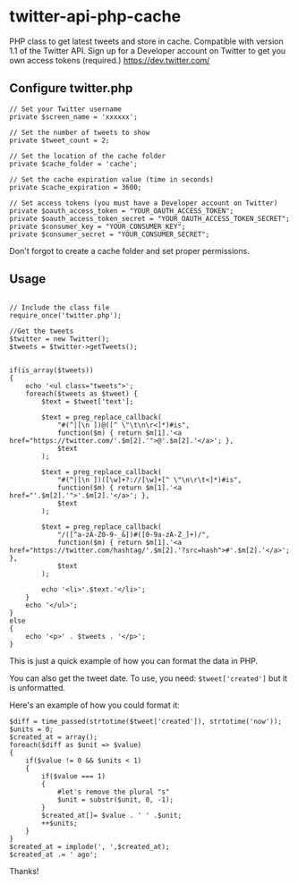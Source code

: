 twitter-api-php-cache
=====================

PHP class to get latest tweets and store in cache. Compatible with version 1.1 of the Twitter API. Sign up for a Developer account on Twitter to get you own access tokens (required.) https://dev.twitter.com/



## Configure twitter.php

```
// Set your Twitter username
private $screen_name = 'xxxxxx';

// Set the number of tweets to show
private $tweet_count = 2;

// Set the location of the cache folder
private $cache_folder = 'cache';

// Set the cache expiration value (time in seconds)
private $cache_expiration = 3600;

// Set access tokens (you must have a Developer account on Twitter)
private $oauth_access_token = "YOUR_OAUTH_ACCESS_TOKEN";
private $oauth_access_token_secret = "YOUR_OAUTH_ACCESS_TOKEN_SECRET";
private $consumer_key = "YOUR_CONSUMER_KEY";
private $consumer_secret = "YOUR_CONSUMER_SECRET";

```

Don't forgot to create a cache folder and set proper permissions.



## Usage

```

// Include the class file
require_once('twitter.php');

//Get the tweets
$twitter = new Twitter();
$tweets = $twitter->getTweets();


if(is_array($tweets))
{
	echo '<ul class="tweets">';
	foreach($tweets as $tweet) {
		$text = $tweet['text'];

		$text = preg_replace_callback(
			"#(^|[\n ])@([^ \"\t\n\r<]*)#is",
			function($m) { return $m[1].'<a href="https://twitter.com/'.$m[2].'">@'.$m[2].'</a>'; },
			$text
		);

		$text = preg_replace_callback(
			"#(^|[\n ])([\w]+?://[\w]+[^ \"\n\r\t<]*)#is",
			function($m) { return $m[1].'<a href="'.$m[2].'">'.$m[2].'</a>'; },
			$text
		);

		$text = preg_replace_callback(
			"/([^a-zA-Z0-9-_&])#([0-9a-zA-Z_]+)/",
			function($m) { return $m[1].'<a href="https://twitter.com/hashtag/'.$m[2].'?src=hash">#'.$m[2].'</a>'; },
			$text
		);
		
		echo '<li>'.$text.'</li>';
	}
	echo '</ul>';
}
else
{
	echo '<p>' . $tweets . '</p>';	
}

```

This is just a quick example of how you can format the data in PHP. 


You can also get the tweet date. To use, you need: `$tweet['created']` but it is unformatted. 

Here's an example of how you could format it:

```
$diff = time_passed(strtotime($tweet['created']), strtotime('now'));
$units = 0;
$created_at = array();
foreach($diff as $unit => $value)
{
	if($value != 0 && $units < 1)
	{
		if($value === 1)
		{
			#let's remove the plural "s"
			$unit = substr($unit, 0, -1);
		}
		$created_at[]= $value . ' ' .$unit;
		++$units;		
	}
}
$created_at = implode(', ',$created_at);
$created_at .= ' ago';
```

Thanks!